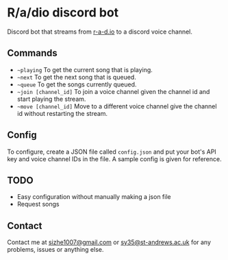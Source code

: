 R/a/dio discord bot
===================
Discord bot that streams from [r-a-d.io](https://r-a-d.io/) to a discord voice channel.

## Commands
- `~playing` To get the current song that is playing.
- `~next` To get the next song that is queued.
- `~queue` To get the songs currently queued.
- `~join [channel_id]` To join a voice channel given the channel id and start playing the stream.
- `~move [channel_id]` Move to a different voice channel give the channel id without restarting the stream.

## Config
To configure, create a JSON file called `config.json` and put your bot's API key and voice channel IDs in the file. A sample config is given for reference. 

## TODO
- Easy configuration without manually making a json file
- Request songs

## Contact
Contact me at [sizhe1007@gmail.com](mailto:sizhe1007@gmail.com) or [sy35@st-andrews.ac.uk](mailto:sy35@st-andrews.ac.uk) for any problems, issues or anything else.
